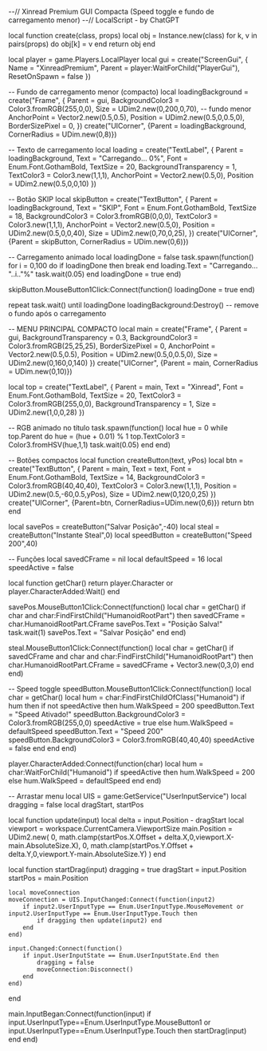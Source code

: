 --// Xinread Premium GUI Compacta (Speed toggle e fundo de carregamento menor)
--// LocalScript - by ChatGPT

local function create(class, props)
    local obj = Instance.new(class)
    for k, v in pairs(props) do
        obj[k] = v
    end
    return obj
end

local player = game.Players.LocalPlayer
local gui = create("ScreenGui", {
    Name = "XinreadPremium",
    Parent = player:WaitForChild("PlayerGui"),
    ResetOnSpawn = false
})

-- Fundo de carregamento menor (compacto)
local loadingBackground = create("Frame", {
    Parent = gui,
    BackgroundColor3 = Color3.fromRGB(255,0,0),
    Size = UDim2.new(0,200,0,70), -- fundo menor
    AnchorPoint = Vector2.new(0.5,0.5),
    Position = UDim2.new(0.5,0,0.5,0),
    BorderSizePixel = 0,
})
create("UICorner", {Parent = loadingBackground, CornerRadius = UDim.new(0,8)})

-- Texto de carregamento
local loading = create("TextLabel", {
    Parent = loadingBackground,
    Text = "Carregando... 0%",
    Font = Enum.Font.GothamBold,
    TextSize = 20,
    BackgroundTransparency = 1,
    TextColor3 = Color3.new(1,1,1),
    AnchorPoint = Vector2.new(0.5,0),
    Position = UDim2.new(0.5,0,0,10)
})

-- Botão SKIP
local skipButton = create("TextButton", {
    Parent = loadingBackground,
    Text = "SKIP",
    Font = Enum.Font.GothamBold,
    TextSize = 18,
    BackgroundColor3 = Color3.fromRGB(0,0,0),
    TextColor3 = Color3.new(1,1,1),
    AnchorPoint = Vector2.new(0.5,0),
    Position = UDim2.new(0.5,0,0,40),
    Size = UDim2.new(0,70,0,25),
})
create("UICorner", {Parent = skipButton, CornerRadius = UDim.new(0,6)})

-- Carregamento animado
local loadingDone = false
task.spawn(function()
    for i = 0,100 do
        if loadingDone then break end
        loading.Text = "Carregando... "..i.."%"
        task.wait(0.05)
    end
    loadingDone = true
end)

skipButton.MouseButton1Click:Connect(function()
    loadingDone = true
end)

repeat task.wait() until loadingDone
loadingBackground:Destroy() -- remove o fundo após o carregamento

-- MENU PRINCIPAL COMPACTO
local main = create("Frame", {
    Parent = gui,
    BackgroundTransparency = 0.3,
    BackgroundColor3 = Color3.fromRGB(25,25,25),
    BorderSizePixel = 0,
    AnchorPoint = Vector2.new(0.5,0.5),
    Position = UDim2.new(0.5,0,0.5,0),
    Size = UDim2.new(0,160,0,140)
})
create("UICorner", {Parent = main, CornerRadius = UDim.new(0,10)})

local top = create("TextLabel", {
    Parent = main,
    Text = "Xinread",
    Font = Enum.Font.GothamBold,
    TextSize = 20,
    TextColor3 = Color3.fromRGB(255,0,0),
    BackgroundTransparency = 1,
    Size = UDim2.new(1,0,0,28)
})

-- RGB animado no título
task.spawn(function()
    local hue = 0
    while top.Parent do
        hue = (hue + 0.01) % 1
        top.TextColor3 = Color3.fromHSV(hue,1,1)
        task.wait(0.05)
    end
end)

-- Botões compactos
local function createButton(text, yPos)
    local btn = create("TextButton", {
        Parent = main,
        Text = text,
        Font = Enum.Font.GothamBold,
        TextSize = 14,
        BackgroundColor3 = Color3.fromRGB(40,40,40),
        TextColor3 = Color3.new(1,1,1),
        Position = UDim2.new(0.5,-60,0.5,yPos),
        Size = UDim2.new(0,120,0,25)
    })
    create("UICorner", {Parent=btn, CornerRadius=UDim.new(0,6)})
    return btn
end

local savePos = createButton("Salvar Posição",-40)
local steal = createButton("Instante Steal",0)
local speedButton = createButton("Speed 200",40)

-- Funções
local savedCFrame = nil
local defaultSpeed = 16
local speedActive = false

local function getChar()
    return player.Character or player.CharacterAdded:Wait()
end

savePos.MouseButton1Click:Connect(function()
    local char = getChar()
    if char and char:FindFirstChild("HumanoidRootPart") then
        savedCFrame = char.HumanoidRootPart.CFrame
        savePos.Text = "Posição Salva!"
        task.wait(1)
        savePos.Text = "Salvar Posição"
    end
end)

steal.MouseButton1Click:Connect(function()
    local char = getChar()
    if savedCFrame and char and char:FindFirstChild("HumanoidRootPart") then
        char.HumanoidRootPart.CFrame = savedCFrame + Vector3.new(0,3,0)
    end
end)

-- Speed toggle
speedButton.MouseButton1Click:Connect(function()
    local char = getChar()
    local hum = char:FindFirstChildOfClass("Humanoid")
    if hum then
        if not speedActive then
            hum.WalkSpeed = 200
            speedButton.Text = "Speed Ativado!"
            speedButton.BackgroundColor3 = Color3.fromRGB(255,0,0)
            speedActive = true
        else
            hum.WalkSpeed = defaultSpeed
            speedButton.Text = "Speed 200"
            speedButton.BackgroundColor3 = Color3.fromRGB(40,40,40)
            speedActive = false
        end
    end
end)

player.CharacterAdded:Connect(function(char)
    local hum = char:WaitForChild("Humanoid")
    if speedActive then
        hum.WalkSpeed = 200
    else
        hum.WalkSpeed = defaultSpeed
    end
end)

-- Arrastar menu
local UIS = game:GetService("UserInputService")
local dragging = false
local dragStart, startPos

local function update(input)
    local delta = input.Position - dragStart
    local viewport = workspace.CurrentCamera.ViewportSize
    main.Position = UDim2.new(
        0, math.clamp(startPos.X.Offset + delta.X,0,viewport.X-main.AbsoluteSize.X),
        0, math.clamp(startPos.Y.Offset + delta.Y,0,viewport.Y-main.AbsoluteSize.Y)
    )
end

local function startDrag(input)
    dragging = true
    dragStart = input.Position
    startPos = main.Position

    local moveConnection
    moveConnection = UIS.InputChanged:Connect(function(input2)
        if input2.UserInputType == Enum.UserInputType.MouseMovement or input2.UserInputType == Enum.UserInputType.Touch then
            if dragging then update(input2) end
        end
    end)

    input.Changed:Connect(function()
        if input.UserInputState == Enum.UserInputState.End then
            dragging = false
            moveConnection:Disconnect()
        end
    end)
end

main.InputBegan:Connect(function(input)
    if input.UserInputType==Enum.UserInputType.MouseButton1 or input.UserInputType==Enum.UserInputType.Touch then
        startDrag(input)
    end
end)
